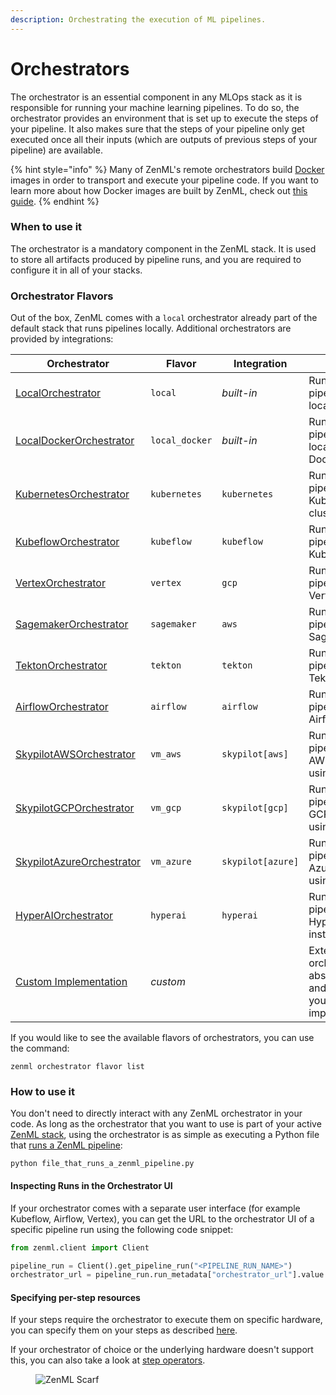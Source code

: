 ```yaml
---
description: Orchestrating the execution of ML pipelines.
---
```


# Orchestrators

The orchestrator is an essential component in any MLOps stack as it is responsible for running your machine learning
pipelines. To do so, the orchestrator provides an environment that is set up to execute the steps of your pipeline. It
also makes sure that the steps of your pipeline only get executed once all their inputs (which are outputs of previous
steps of your pipeline) are available.

{% hint style="info" %}
Many of ZenML's remote orchestrators build [Docker](https://www.docker.com/) images in order to transport and execute
your pipeline code. If you want to learn more about how Docker images are built by ZenML, check
out [this guide](/docs/book/user-guide/advanced-guide/infrastructure-management/containerize-your-pipeline.md).
{% endhint %}

### When to use it

The orchestrator is a mandatory component in the ZenML stack. It is used to store all artifacts produced by pipeline
runs, and you are required to configure it in all of your stacks.

### Orchestrator Flavors

Out of the box, ZenML comes with a `local` orchestrator already part of the default stack that runs pipelines locally.
Additional orchestrators are provided by integrations:

| Orchestrator                                | Flavor         | Integration       | Notes                                                                   |
|-------------------------------------------- |----------------|-----------------  |-------------------------------------------------------------------------|
| [LocalOrchestrator](local.md)               | `local`        | _built-in_        | Runs your pipelines locally.                                            |
| [LocalDockerOrchestrator](local-docker.md)  | `local_docker` | _built-in_        | Runs your pipelines locally using Docker.                               |
| [KubernetesOrchestrator](kubernetes.md)     | `kubernetes`   | `kubernetes`      | Runs your pipelines in Kubernetes clusters.                             |
| [KubeflowOrchestrator](kubeflow.md)         | `kubeflow`     | `kubeflow`        | Runs your pipelines using Kubeflow.                                     |
| [VertexOrchestrator](vertex.md)             | `vertex`       | `gcp`             | Runs your pipelines in Vertex AI.                                       |
| [SagemakerOrchestrator](sagemaker.md)       | `sagemaker`    | `aws`             | Runs your pipelines in Sagemaker.                                       |
| [TektonOrchestrator](tekton.md)             | `tekton`       | `tekton`          | Runs your pipelines using Tekton.                                       |
| [AirflowOrchestrator](airflow.md)           | `airflow`      | `airflow`         | Runs your pipelines using Airflow.                                      |
| [SkypilotAWSOrchestrator](skypilot-vm.md)   | `vm_aws`       | `skypilot[aws]`   | Runs your pipelines in AWS VMs using SkyPilot                           |
| [SkypilotGCPOrchestrator](skypilot-vm.md)   | `vm_gcp`       | `skypilot[gcp]`   | Runs your pipelines in GCP VMs using SkyPilot                           |
| [SkypilotAzureOrchestrator](skypilot-vm.md) | `vm_azure`     | `skypilot[azure]` | Runs your pipelines in Azure VMs using SkyPilot                         |
| [HyperAIOrchestrator](hyperai.md)           | `hyperai`      | `hyperai`         | Runs your pipeline in HyperAI.ai instances.                             |
| [Custom Implementation](custom.md)          | _custom_       |                   | Extend the orchestrator abstraction and provide your own implementation |

If you would like to see the available flavors of orchestrators, you can use the command:

```shell
zenml orchestrator flavor list
```

### How to use it

You don't need to directly interact with any ZenML orchestrator in your code. As long as the orchestrator that you want
to use is part of your active [ZenML stack](/docs/book/user-guide/production-guide/understand-stacks.md), using the
orchestrator is as simple as executing a Python file
that [runs a ZenML pipeline](/docs/book/user-guide/starter-guide/starter-guide.md):

```shell
python file_that_runs_a_zenml_pipeline.py
```

#### Inspecting Runs in the Orchestrator UI

If your orchestrator comes with a separate user interface (for example Kubeflow, Airflow, Vertex), you can get the URL
to the orchestrator UI of a specific pipeline run using the following code snippet:

```python
from zenml.client import Client

pipeline_run = Client().get_pipeline_run("<PIPELINE_RUN_NAME>")
orchestrator_url = pipeline_run.run_metadata["orchestrator_url"].value
```

#### Specifying per-step resources

If your steps require the orchestrator to execute them on specific hardware, you can specify them on your steps
as described [here](/docs/book/user-guide/advanced-guide/pipelining-features/pipeline-settings.md).

If your orchestrator of choice or the underlying hardware doesn't support this, you can also take a look
at [step operators](../step-operators/step-operators.md).

<!-- For scarf -->
<figure><img alt="ZenML Scarf" referrerpolicy="no-referrer-when-downgrade" src="https://static.scarf.sh/a.png?x-pxid=f0b4f458-0a54-4fcd-aa95-d5ee424815bc" /></figure>

